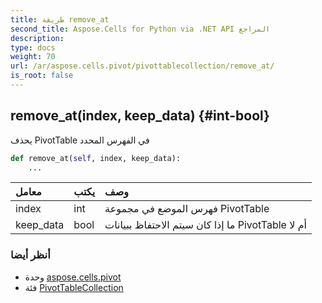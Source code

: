 ```yaml
---
title: طريقة remove_at
second_title: Aspose.Cells for Python via .NET API المراجع
description:
type: docs
weight: 70
url: /ar/aspose.cells.pivot/pivottablecollection/remove_at/
is_root: false
---
```

##  remove_at(index, keep_data) {#int-bool}
يحذف PivotTable في الفهرس المحدد



```python
def remove_at(self, index, keep_data):
    ...
```


| معامل| يكتب| وصف|
| :- | :- | :- |
| index | int | فهرس الموضع في مجموعة PivotTable|
| keep_data | bool | ما إذا كان سيتم الاحتفاظ ببيانات PivotTable أم لا|



###  أنظر أيضا
* وحدة [aspose.cells.pivot](../../)
* فئة [PivotTableCollection](/cells/python-net/ar/aspose.cells.pivot/pivottablecollection)
